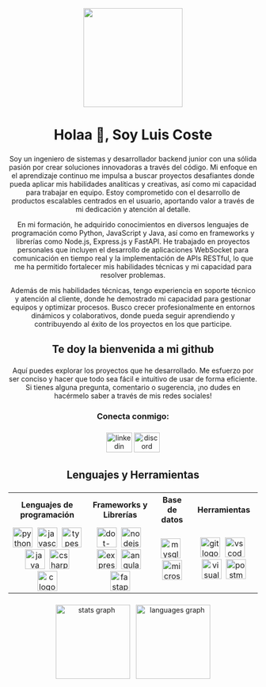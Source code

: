 <div align="center">
  <img height="200" src="https://media4.giphy.com/media/v1.Y2lkPTc5MGI3NjExcW8zaXo5c2wwa21wNmU4aHk3c3FibGpyc3ByYmlpa3k5ZWU4bGZxeiZlcD12MV9pbnRlcm5hbF9naWZfYnlfaWQmY3Q9Zw/f4ztZcdm9Fi90vL4Zd/giphy.gif"  />
</div>

###

<h1 align="center">Holaa 👋, Soy Luis Coste</h1>

###

<p align="center">Soy un ingeniero de sistemas y desarrollador backend junior con una sólida pasión por crear soluciones innovadoras a través del código. Mi enfoque en el aprendizaje continuo me impulsa a buscar proyectos desafiantes donde pueda aplicar mis habilidades analíticas y creativas, así como mi capacidad para trabajar en equipo. Estoy comprometido con el desarrollo de productos escalables centrados en el usuario, aportando valor a través de mi dedicación y atención al detalle.</p>

<p align="center">En mi formación, he adquirido conocimientos en diversos lenguajes de programación como Python, JavaScript y Java, así como en frameworks y librerías como Node.js, Express.js y FastAPI. He trabajado en proyectos personales que incluyen el desarrollo de aplicaciones WebSocket para comunicación en tiempo real y la implementación de APIs RESTful, lo que me ha permitido fortalecer mis habilidades técnicas y mi capacidad para resolver problemas.</p>

<p align="center">Además de mis habilidades técnicas, tengo experiencia en soporte técnico y atención al cliente, donde he demostrado mi capacidad para gestionar equipos y optimizar procesos. Busco crecer profesionalmente en entornos dinámicos y colaborativos, donde pueda seguir aprendiendo y contribuyendo al éxito de los proyectos en los que participe.</p>

###

<h2 align="center">Te doy la bienvenida a mi github</h2>

###

<p align="center">Aquí puedes explorar los proyectos que he desarrollado. Me esfuerzo por ser conciso y hacer que todo sea fácil e intuitivo de usar de forma eficiente. Si tienes alguna pregunta, comentario o sugerencia, ¡no dudes en hacérmelo saber a través de mis redes sociales!</p>

###

<h3 align="center">Conecta conmigo:</h3>

###

<div align="center">
  <a href="https://www.linkedin.com/in/luisfcostec/" target="_blank"><img src="https://raw.githubusercontent.com/maurodesouza/profile-readme-generator/master/src/assets/icons/social/linkedin/default.svg" width="52" height="40" alt="linkedin logo"/></a>
  <a href="https://discord.gg/Pxk4YZqv" target="_blank"><img src="https://raw.githubusercontent.com/maurodesouza/profile-readme-generator/master/src/assets/icons/social/discord/default.svg" width="52" height="40" alt="discord logo"  /></a>
</div>

###

<h2 align="center">Lenguajes y Herramientas</h2>

###

<div align="center">
  <table>
    <tr align="center">
      <th>Lenguajes de programación</th>
      <th>Frameworks y Librerías</th>
      <th>Base de datos</th>
      <th>Herramientas</th>
    </tr>
    <tr align="center">
      <td>
        <img src="https://cdn.jsdelivr.net/gh/devicons/devicon/icons/python/python-original.svg" height="40" alt="python logo"  />
        <img width="1" />
        <img src="https://cdn.jsdelivr.net/gh/devicons/devicon/icons/javascript/javascript-original.svg" height="40" alt="javascript logo"  />
        <img width="1" />
        <img src="https://cdn.jsdelivr.net/gh/devicons/devicon/icons/typescript/typescript-original.svg" height="40" alt="typescript logo"  />
        <img width="1" />
        <img src="https://cdn.jsdelivr.net/gh/devicons/devicon/icons/java/java-original.svg" height="40" alt="java logo"  />
        <img width="1" />
        <img src="https://cdn.jsdelivr.net/gh/devicons/devicon/icons/csharp/csharp-original.svg" height="40" alt="csharp logo"  />
        <img width="1" />
        <img src="https://cdn.jsdelivr.net/gh/devicons/devicon/icons/c/c-original.svg" height="40" alt="c logo"  />
      </td>
      <td>
        <img src="https://cdn.jsdelivr.net/gh/devicons/devicon/icons/dot-net/dot-net-plain-wordmark.svg" height="40" alt="dot-net logo"  />
        <img width="1" />
        <img src="https://cdn.simpleicons.org/nodedotjs/339933" height="40" alt="nodejs logo"  />
        <img width="1" />
        <img src="https://skillicons.dev/icons?i=express" height="40" alt="express logo"  />
        <img width="1" />
        <img src="https://cdn.simpleicons.org/angular/DD0031" height="40" alt="angularjs logo"  />
        <img width="1" />
        <img src="https://cdn.simpleicons.org/fastapi/009688" height="40" alt="fastapi logo"  />
      </td>
      <td>
        <img src="https://cdn.jsdelivr.net/gh/devicons/devicon/icons/mysql/mysql-original.svg" height="40" alt="mysql logo"  />
        <img width="1" />
        <img src="https://cdn.jsdelivr.net/gh/devicons/devicon/icons/microsoftsqlserver/microsoftsqlserver-plain.svg" height="40" alt="microsoftsqlserver logo"  />
      </td>
      <td>
        <img src="https://cdn.jsdelivr.net/gh/devicons/devicon/icons/git/git-original.svg" height="40" alt="git logo"  />
        <img width="1" />
        <img src="https://cdn.jsdelivr.net/gh/devicons/devicon/icons/vscode/vscode-original.svg" height="40" alt="vscode logo"  />
        <img width="1" />
        <img src="https://cdn.jsdelivr.net/gh/devicons/devicon/icons/visualstudio/visualstudio-plain.svg" height="40" alt="visualstudio logo"  />
        <img width="1" />
        <img src="https://cdn.simpleicons.org/postman/FF6C37" height="40" alt="postman logo"  />
      </td>
    </tr>
  </table>
</div>

###

<div align="center">
  <img src="https://github-readme-stats.vercel.app/api?username=luisfcostec&hide_title=false&hide_rank=false&show_icons=true&include_all_commits=true&count_private=true&disable_animations=false&theme=dracula&locale=en&hide_border=false&order=1" height="150" alt="stats graph"  />
  <img width="5" />
  <img src="https://github-readme-stats.vercel.app/api/top-langs?username=luisfcostec&locale=en&hide_title=false&layout=compact&card_width=320&langs_count=5&theme=dracula&hide_border=false&order=2" height="150" alt="languages graph"  />
</div>

###
